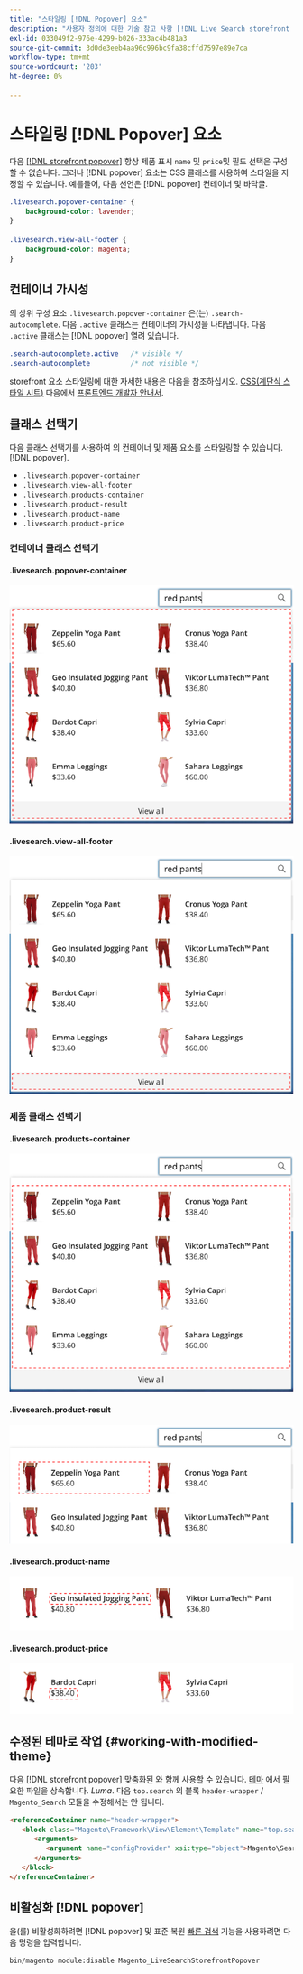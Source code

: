 ```yaml
---
title: "스타일링 [!DNL Popover] 요소"
description: "사용자 정의에 대한 기술 참고 사항 [!DNL Live Search storefront popover]"
exl-id: 033049f2-976e-4299-b026-333ac4b481a3
source-git-commit: 3d0de3eeb4aa96c996bc9fa38cffd7597e89e7ca
workflow-type: tm+mt
source-wordcount: '203'
ht-degree: 0%

---
```


# 스타일링 [!DNL Popover] 요소

다음 [[!DNL storefront popover]](storefront-popover.md) 항상 제품 표시 `name` 및 `price`및 필드 선택은 구성할 수 없습니다. 그러나 [!DNL popover] 요소는 CSS 클래스를 사용하여 스타일을 지정할 수 있습니다. 예를들어, 다음 선언은 [!DNL popover] 컨테이너 및 바닥글.

```css
.livesearch.popover-container {
    background-color: lavender;
}

.livesearch.view-all-footer {
    background-color: magenta;
}
```

## 컨테이너 가시성

의 상위 구성 요소 `.livesearch.popover-container` 은(는) `.search-autocomplete`.  다음 `.active` 클래스는 컨테이너의 가시성을 나타냅니다. 다음 `.active` 클래스는 [!DNL popover] 열려 있습니다.

```css
.search-autocomplete.active   /* visible */
.search-autocomplete          /* not visible */
```

storefront 요소 스타일링에 대한 자세한 내용은 다음을 참조하십시오. [CSS(계단식 스타일 시트)](https://developer.adobe.com/commerce/frontend-core/guide/css/) 다음에서 [프론트엔드 개발자 안내서](https://developer.adobe.com/commerce/frontend-core/guide/).

## 클래스 선택기

다음 클래스 선택기를 사용하여 의 컨테이너 및 제품 요소를 스타일링할 수 있습니다. [!DNL popover].

* `.livesearch.popover-container`
* `.livesearch.view-all-footer`
* `.livesearch.products-container`
* `.livesearch.product-result`
* `.livesearch.product-name`
* `.livesearch.product-price`

### 컨테이너 클래스 선택기

#### .livesearch.popover-container

![[!DNL Popover] 컨테이너](assets/livesearch-popover-container.png)

#### .livesearch.view-all-footer

![모든 바닥글 보기](assets/livesearch-view-all-footer.png)

### 제품 클래스 선택기

#### .livesearch.products-container

![제품 컨테이너](assets/livesearch-product-container.png)

#### .livesearch.product-result

![제품 결과](assets/livesearch-product-result.png)

#### .livesearch.product-name

![제품 이름](assets/livesearch-product-name.png)

#### .livesearch.product-price

![제품 가격](assets/livesearch-product-price.png)

## 수정된 테마로 작업 {#working-with-modified-theme}

다음 [!DNL storefront popover] 맞춤화된 와 함께 사용할 수 있습니다. [테마](https://developer.adobe.com/commerce/frontend-core/guide/themes/) 에서 필요한 파일을 상속합니다. *Luma*. 다음 `top.search` 의 블록 `header-wrapper` / `Magento_Search` 모듈을 수정해서는 안 됩니다.

```html
<referenceContainer name="header-wrapper">
   <block class="Magento\Framework\View\Element\Template" name="top.search" as="topSearch" template="Magento_Search::form.mini.phtml">
      <arguments>
         <argument name="configProvider" xsi:type="object">Magento\Search\ViewModel\ConfigProvider</argument>
      </arguments>
   </block>
</referenceContainer>
```

## 비활성화 [!DNL popover]

을(를) 비활성화하려면 [!DNL popover] 및 표준 복원 [빠른 검색](https://experienceleague.adobe.com/docs/commerce-admin/catalog/catalog/search/search.html#quick-search) 기능을 사용하려면 다음 명령을 입력합니다.

```bash
bin/magento module:disable Magento_LiveSearchStorefrontPopover
```
